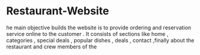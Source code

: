 # Restaurant-Website
he main objective builds the website is to provide ordering and reservation service online to the customer . It consists of sections like home , categories , special deals , popular dishes , deals , contact ,finally about the restaurant and crew members of the
